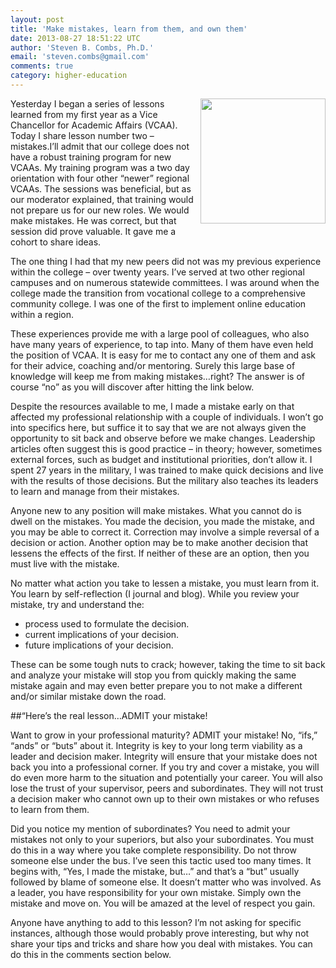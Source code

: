 ```yaml
---
layout: post
title: 'Make mistakes, learn from them, and own them'
date: 2013-08-27 18:51:22 UTC
author: 'Steven B. Combs, Ph.D.'
email: 'steven.combs@gmail.com'
comments: true
category: higher-education
---
```


<img style="margin-left: 10px; margin-bottom: 10px;" src="http://3.bp.blogspot.com/-K-STTmTy85A/UeQtr9EnbnI/AAAAAAABKZk/mm-cxRSUl7s/s200/Mistakes+You+Cannot+Correct.png" align="right" width="200" />Yesterday I began a series of lessons learned from my first year as a Vice Chancellor for Academic Affairs (VCAA). Today I share lesson number two – mistakes.I’ll admit that our college does not have a robust training program for new VCAAs. My training program was a two day orientation with four other “newer” regional VCAAs. The sessions was beneficial, but as our moderator explained, that training would not prepare us for our new roles. We would make mistakes. He was correct, but that session did prove valuable. It gave me a cohort to share ideas.

The one thing I had that my new peers did not was my previous experience within the college – over twenty years. I’ve served at two other regional campuses and on numerous statewide committees. I was around when the college made the transition from vocational college to a comprehensive community college. I was one of the first to implement online education within a region.

These experiences provide me with a large pool of colleagues, who also have many years of experience, to tap into. Many of them have even held the position of VCAA. It is easy for me to contact any one of them and ask for their advice, coaching and/or mentoring. Surely this large base of knowledge will keep me from making mistakes…right? The answer is of course “no” as you will discover after hitting the link below.

Despite the resources available to me, I made a mistake early on that affected my professional relationship with a couple of individuals. I won’t go into specifics here, but suffice it to say that we are not always given the opportunity to sit back and observe before we make changes. Leadership articles often suggest this is good practice – in theory; however, sometimes external forces, such as budget and institutional priorities, don’t allow it. I spent 27 years in the military, I was trained to make quick decisions and live with the results of those decisions. But the military also teaches its leaders to learn and manage from their mistakes.

Anyone new to any position will make mistakes. What you cannot do is dwell on the mistakes. You made the decision, you made the mistake, and you may be able to correct it. Correction may involve a simple reversal of a decision or action. Another option may be to make another decision that lessens the effects of the first. If neither of these are an option, then you must live with the mistake.

No matter what action you take to lessen a mistake, you must learn from it. You learn by self-reflection (I journal and blog). While you review your mistake, try and understand the:

* process used to formulate the decision.
* current implications of your decision.
* future implications of your decision.

These can be some tough nuts to crack; however, taking the time to sit back and analyze your mistake will stop you from quickly making the same mistake again and may even better prepare you to not make a different and/or similar mistake down the road.

##“Here’s the real lesson…ADMIT your mistake!

Want to grow in your professional maturity? ADMIT your mistake! No, “ifs,” “ands” or “buts” about it. Integrity is key to your long term viability as a leader and decision maker. Integrity will ensure that your mistake does not back you into a professional corner. If you try and cover a mistake, you will do even more harm to the situation and potentially your career. You will also lose the trust of your supervisor, peers and subordinates. They will not trust a decision maker who cannot own up to their own mistakes or who refuses to learn from them.

Did you notice my mention of subordinates? You need to admit your mistakes not only to your superiors, but also your subordinates. You must do this in a way where you take complete responsibility. Do not throw someone else under the bus. I’ve seen this tactic used too many times. It begins with, “Yes, I made the mistake, but…” and that’s a “but” usually followed by blame of someone else. It doesn’t matter who was involved. As a leader, you have responsibility for your own mistake. Simply own the mistake and move on. You will be amazed at the level of respect you gain.

Anyone have anything to add to this lesson? I’m not asking for specific instances, although those would probably prove interesting, but why not share your tips and tricks and share how you deal with mistakes. You can do this in the comments section below.

